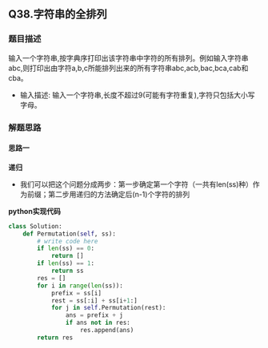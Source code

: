 ## Q38.字符串的全排列
### 题目描述
输入一个字符串,按字典序打印出该字符串中字符的所有排列。例如输入字符串abc,则打印出由字符a,b,c所能排列出来的所有字符串abc,acb,bac,bca,cab和cba。
- 输入描述:
输入一个字符串,长度不超过9(可能有字符重复),字符只包括大小写字母。

### 解题思路
#### 思路一
**递归**
- 我们可以把这个问题分成两步：第一步确定第一个字符（一共有len(ss)种）作为前缀；第二步用递归的方法确定后(n-1)个字符的排列

**python实现代码**
```python
class Solution:
    def Permutation(self, ss):
        # write code here
        if len(ss) == 0:
            return []
        if len(ss) == 1:
            return ss
        res = []
        for i in range(len(ss)):
            prefix = ss[i]
            rest = ss[:i] + ss[i+1:]
            for j in self.Permutation(rest):
                ans = prefix + j
                if ans not in res:
                    res.append(ans)
        return res
```


